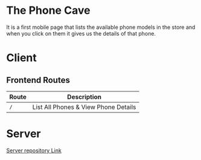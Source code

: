 # The Phone Cave 

  It is a first mobile page that lists the available phone models in the store and when you click on them it gives us the details of that phone.

# Client

## Frontend Routes

| Route           | Description                          | 
| --------------- | ------------------------------------ | 
| `/`             | List All Phones & View Phone Details | 

# Server

[Server repository Link](https://github.com/Apleon89/the-phone-cave-server)